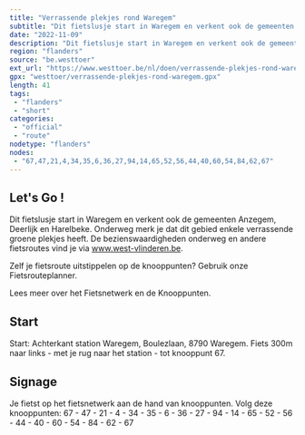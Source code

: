 ```yaml
---
title: "Verrassende plekjes rond Waregem"
subtitle: "Dit fietslusje start in Waregem en verkent ook de gemeenten Anzegem, Deerlijk en Harelbeke"
date: "2022-11-09"
description: "Dit fietslusje start in Waregem en verkent ook de gemeenten Anzegem, Deerlijk en Harelbeke"
region: "flanders"
source: "be.westtoer"
ext_url: "https://www.westtoer.be/nl/doen/verrassende-plekjes-rond-waregem"
gpx: "westtoer/verrassende-plekjes-rond-waregem.gpx"
length: 41
tags:
 - "flanders"
 - "short"
categories:
 - "official"
 - "route"
nodetype: "flanders"
nodes:
 - "67,47,21,4,34,35,6,36,27,94,14,65,52,56,44,40,60,54,84,62,67"
---
```


## Let's Go ! 

Dit fietslusje start in Waregem en verkent ook de gemeenten Anzegem, Deerlijk en Harelbeke. Onderweg merk je dat dit gebied enkele verrassende groene plekjes heeft. De bezienswaardigheden onderweg en andere fietsroutes vind je via www.west-vlinderen.be.

Zelf je fietsroute uitstippelen op de knooppunten? Gebruik onze Fietsrouteplanner.

Lees meer over het Fietsnetwerk en de Knooppunten.

## Start

Start: Achterkant station Waregem, Boulezlaan, 8790 Waregem. Fiets 300m naar links - met je rug naar het station - tot knooppunt 67.

## Signage

Je fietst op het fietsnetwerk aan de hand van knooppunten. Volg deze knooppunten: 67 - 47 - 21 - 4 - 34 - 35 - 6 - 36 - 27 - 94 - 14 - 65 - 52 - 56 - 44 - 40 - 60 - 54 - 84 - 62 - 67
